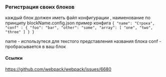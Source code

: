 ### Регистрация своих блоков
каждый блок должен иметь файл конфигурации , наименование по принципу
blockName.config.json
пример конфига 
`{
  "name": "Строка",
  "conf" : {
    "foo": "bar",
    "other": "some",
    "array": [
      "one", "two", "three"
    ]
  }
}`

name - использутеся для текстого представления названия блока
conf - пробрасывается в ваш блок 

#### Ссылки 

https://github.com/webpack/webpack/issues/6680